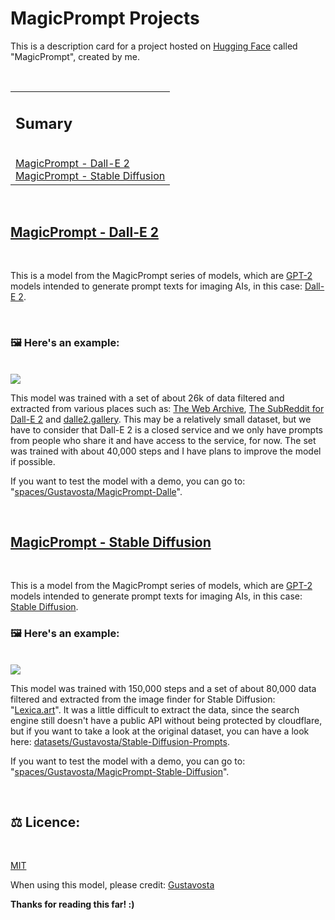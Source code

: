 # MagicPrompt Projects

This is a description card for a project hosted on [Hugging Face](https://huggingface.co/Gustavosta) called "MagicPrompt", created by me.

<br>
<div id="Sumary">
    <table>
        <tbody>
            <tr>
                <td>
                    <h2>Sumary</h2>
                    <br>
                    <a href="#magicprompt-dall-e-2">MagicPrompt - Dall-E 2</a><br>
                    <a href="#magicprompt-stable-Diffusion">MagicPrompt - Stable Diffusion</a><br>
                </td>
            </tr>
        </tbody>
    </table>
</div>
<br>

<div id="magicprompt-dall-e-2"><h2><a href="https://huggingface.co/Gustavosta/MagicPrompt-Dalle">MagicPrompt - Dall-E 2</a></h2></div><br>

This is a model from the MagicPrompt series of models, which are [GPT-2](https://huggingface.co/gpt2) models intended to generate prompt texts for imaging AIs, in this case: [Dall-E 2](https://openai.com/dall-e-2/).

<br>

### 🖼️ Here's an example:
<br>
<img src="https://files.catbox.moe/h10plz.png">

This model was trained with a set of about 26k of data filtered and extracted from various places such as: [The Web Archive](https://web.archive.org/web/*/https://labs.openai.com/s/*), [The SubReddit for Dall-E 2](https://www.reddit.com/r/dalle2) and [dalle2.gallery](https://dalle2.gallery/#search). This may be a relatively small dataset, but we have to consider that Dall-E 2 is a closed service and we only have prompts from people who share it and have access to the service, for now. The set was trained with about 40,000 steps and I have plans to improve the model if possible.

If you want to test the model with a demo, you can go to: "[spaces/Gustavosta/MagicPrompt-Dalle](https://huggingface.co/spaces/Gustavosta/MagicPrompt-Dalle)".

<br><div id="magicprompt-stable-Diffusion"><h2><a href="https://huggingface.co/Gustavosta/MagicPrompt-Stable-Diffusion">MagicPrompt - Stable Diffusion</a></h2></div><br>

This is a model from the MagicPrompt series of models, which are [GPT-2](https://huggingface.co/gpt2) models intended to generate prompt texts for imaging AIs, in this case: [Stable Diffusion](https://huggingface.co/CompVis/stable-diffusion).
<br>

### 🖼️ Here's an example:
<br>

<img src="https://files.catbox.moe/ac3jq7.png">

This model was trained with 150,000 steps and a set of about 80,000 data filtered and extracted from the image finder for Stable Diffusion: "[Lexica.art](https://lexica.art/)". It was a little difficult to extract the data, since the search engine still doesn't have a public API without being protected by cloudflare, but if you want to take a look at the original dataset, you can have a look here: [datasets/Gustavosta/Stable-Diffusion-Prompts](https://huggingface.co/datasets/Gustavosta/Stable-Diffusion-Prompts).

If you want to test the model with a demo, you can go to: "[spaces/Gustavosta/MagicPrompt-Stable-Diffusion](https://huggingface.co/spaces/Gustavosta/MagicPrompt-Stable-Diffusion)".

<br>

## ⚖️ Licence:
<br>

[MIT](/LICENCE)

When using this model, please credit: [Gustavosta](https://huggingface.co/Gustavosta)

**Thanks for reading this far! :)**
